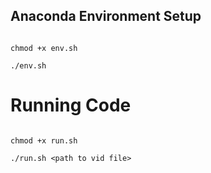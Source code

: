 
## Anaconda Environment Setup
```code

chmod +x env.sh

./env.sh
```




# Running Code
```code

chmod +x run.sh

./run.sh <path to vid file>
```